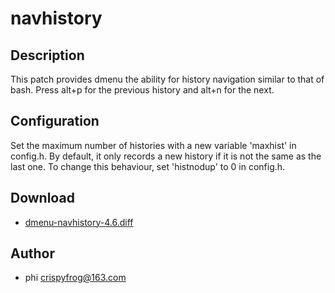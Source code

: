 # navhistory

## Description

This patch provides dmenu the ability for history navigation similar to that
of bash. Press alt+p for the previous history and alt+n for the next.

## Configuration

Set the maximum number of histories with a new variable 'maxhist' in config.h.
By default, it only records a new history if it is not the same as the last one.
To change this behaviour, set 'histnodup' to 0 in config.h.

## Download

* [dmenu-navhistory-4.6.diff](dmenu-navhistory-4.6.diff)

## Author
* phi <crispyfrog@163.com>
